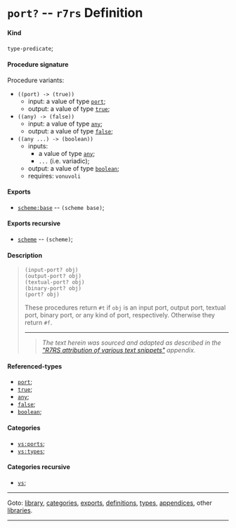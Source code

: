 

<a id='definition__r7rs__port_3f'></a>

# `port?` -- `r7rs` Definition


<a id='definition__r7rs__port_3f__kind'></a>

#### Kind

`type-predicate`;


<a id='definition__r7rs__port_3f__procedure-signature'></a>

#### Procedure signature

Procedure variants:
 * `((port) -> (true))`
   * input: a value of type [`port`](../../r7rs/types/port.md#type__r7rs__port);
   * output: a value of type [`true`](../../r7rs/types/true.md#type__r7rs__true);
 * `((any) -> (false))`
   * input: a value of type [`any`](../../r7rs/types/any.md#type__r7rs__any);
   * output: a value of type [`false`](../../r7rs/types/false.md#type__r7rs__false);
 * `((any ...) -> (boolean))`
   * inputs:
     * a value of type [`any`](../../r7rs/types/any.md#type__r7rs__any);
     * `...` (i.e. variadic);
   * output: a value of type [`boolean`](../../r7rs/types/boolean.md#type__r7rs__boolean);
   * requires: `vonuvoli`


<a id='definition__r7rs__port_3f__exports'></a>

#### Exports

 * [`scheme:base`](../../r7rs/exports/scheme_3a_base.md#export__r7rs__scheme_3a_base) -- `(scheme base)`;


<a id='definition__r7rs__port_3f__exports-recursive'></a>

#### Exports recursive

 * [`scheme`](../../r7rs/exports/scheme.md#export__r7rs__scheme) -- `(scheme)`;


<a id='definition__r7rs__port_3f__description'></a>

#### Description

> ````
> (input-port? obj)
> (output-port? obj)
> (textual-port? obj)
> (binary-port? obj)
> (port? obj)
> ````
> 
> 
> These procedures return `#t` if `obj` is an input port, output port,
> textual port, binary port, or any
> kind of port, respectively.  Otherwise they return `#f`.
> 
> 
> ----
> > *The text herein was sourced and adapted as described in the ["R7RS attribution of various text snippets"](../../r7rs/appendices/attribution.md#appendix__r7rs__attribution) appendix.*


<a id='definition__r7rs__port_3f__referenced-types'></a>

#### Referenced-types

 * [`port`](../../r7rs/types/port.md#type__r7rs__port);
 * [`true`](../../r7rs/types/true.md#type__r7rs__true);
 * [`any`](../../r7rs/types/any.md#type__r7rs__any);
 * [`false`](../../r7rs/types/false.md#type__r7rs__false);
 * [`boolean`](../../r7rs/types/boolean.md#type__r7rs__boolean);


<a id='definition__r7rs__port_3f__categories'></a>

#### Categories

 * [`vs:ports`](../../vonuvoli/categories/vs_3a_ports.md#category__vonuvoli__vs_3a_ports);
 * [`vs:types`](../../vonuvoli/categories/vs_3a_types.md#category__vonuvoli__vs_3a_types);


<a id='definition__r7rs__port_3f__categories-recursive'></a>

#### Categories recursive

 * [`vs`](../../vonuvoli/categories/vs.md#category__vonuvoli__vs);

----

Goto: [library](../../r7rs/_index.md#library__r7rs), [categories](../../r7rs/categories/_index.md#toc__r7rs__categories), [exports](../../r7rs/exports/_index.md#toc__r7rs__exports), [definitions](../../r7rs/definitions/_index.md#toc__r7rs__definitions), [types](../../r7rs/types/_index.md#toc__r7rs__types), [appendices](../../r7rs/appendices/_index.md#toc__r7rs__appendices), other [libraries](../../_libraries.md#toc__libraries).

----

